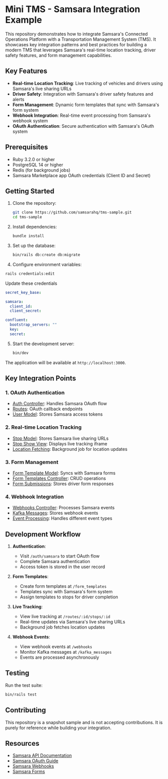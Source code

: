 # Mini TMS - Samsara Integration Example

This repository demonstrates how to integrate Samsara's Connected Operations Platform with a Transportation Management System (TMS). It showcases key integration patterns and best practices for building a modern TMS that leverages Samsara's real-time location tracking, driver safety features, and form management capabilities.

## Key Features

- **Real-time Location Tracking**: Live tracking of vehicles and drivers using Samsara's live sharing URLs
- **Driver Safety**: Integration with Samsara's driver safety features and alerts
- **Form Management**: Dynamic form templates that sync with Samsara's form system
- **Webhook Integration**: Real-time event processing from Samsara's webhook system
- **OAuth Authentication**: Secure authentication with Samsara's OAuth system

## Prerequisites

- Ruby 3.2.0 or higher
- PostgreSQL 14 or higher
- Redis (for background jobs)
- Samsara Marketplace app OAuth credentials (Client ID and Secret)

## Getting Started

1. Clone the repository:
   ```bash
   git clone https://github.com/samsarahq/tms-sample.git
   cd tms-sample
   ```

2. Install dependencies:
   ```bash
   bundle install
   ```

3. Set up the database:
   ```bash
   bin/rails db:create db:migrate
   ```

4. Configure environment variables:

```bash
rails credentials:edit
```

Update these credentials

```yaml
secret_key_base:

samsara:
  client_id:
  client_secret:

confluent:
  bootstrap_servers: ""
  key:
  secret:
```

5. Start the development server:
   ```bash
   bin/dev
   ```

The application will be available at `http://localhost:3000`.

## Key Integration Points

### 1. OAuth Authentication
- [Auth Controller](app/controllers/auths_controller.rb): Handles Samsara OAuth flow
- [Routes](config/routes.rb): OAuth callback endpoints
- [User Model](app/models/user.rb): Stores Samsara access tokens

### 2. Real-time Location Tracking
- [Stop Model](app/models/stop.rb): Stores Samsara live sharing URLs
- [Stop Show View](app/views/stops/show.html.erb): Displays live tracking iframe
- [Location Fetching](app/controllers/locations_controller.rb): Background job for location updates

### 3. Form Management
- [Form Template Model](app/models/form_template.rb): Syncs with Samsara forms
- [Form Templates Controller](app/controllers/form_templates_controller.rb): CRUD operations
- [Form Submissions](app/models/form_submission.rb): Stores driver form responses

### 4. Webhook Integration
- [Webhooks Controller](app/controllers/webhooks_controller.rb): Processes Samsara events
- [Kafka Messages](app/models/kafka_message.rb): Stores webhook events
- [Event Processing](app/controllers/webhooks_controller.rb#process_event): Handles different event types

## Development Workflow

1. **Authentication**:
   - Visit `/auth/samsara` to start OAuth flow
   - Complete Samsara authentication
   - Access token is stored in the user record

2. **Form Templates**:
   - Create form templates at `/form_templates`
   - Templates sync with Samsara's form system
   - Assign templates to stops for driver completion

3. **Live Tracking**:
   - View live tracking at `/routes/:id/stops/:id`
   - Real-time updates via Samsara's live sharing URLs
   - Background job fetches location updates

4. **Webhook Events**:
   - View webhook events at `/webhooks`
   - Monitor Kafka messages at `/kafka_messages`
   - Events are processed asynchronously

## Testing

Run the test suite:
```bash
bin/rails test
```

## Contributing

This repository is a snapshot sample and is not accepting contributions. It is purely for reference while building your integration.

## Resources

- [Samsara API Documentation](https://developers.samsara.com/docs)
- [Samsara OAuth Guide](https://developers.samsara.com/docs/oauth)
- [Samsara Webhooks](https://developers.samsara.com/docs/webhooks)
- [Samsara Forms](https://developers.samsara.com/docs/forms)
